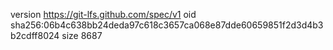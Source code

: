 version https://git-lfs.github.com/spec/v1
oid sha256:06b4c638bb24deda97c618c3657ca068e87dde60659851f2d3d4b3b2cdff8024
size 8687

